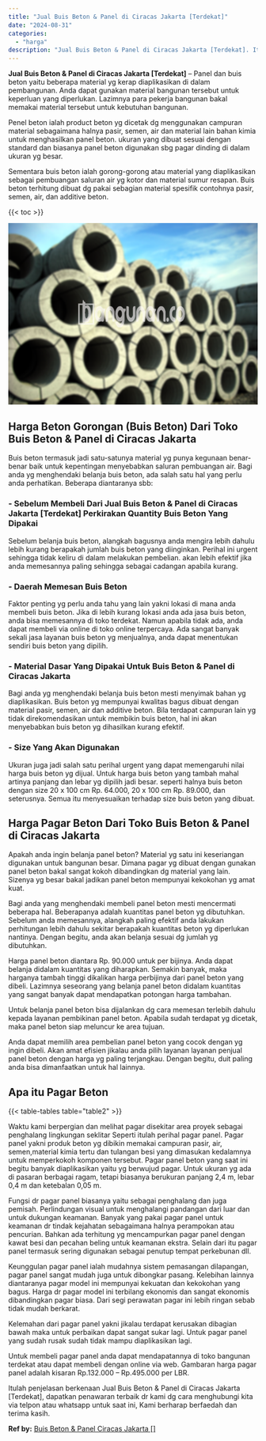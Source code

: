 ```yaml
---
title: "Jual Buis Beton & Panel di Ciracas Jakarta [Terdekat]"
date: "2024-08-31"
categories: 
  - "harga"
description: "Jual Buis Beton & Panel di Ciracas Jakarta [Terdekat]. Itulah penjelasan berkenaan Jual Buis Beton & Panel di Ciracas Jakarta [Terdekat], dapatkan penawara..."
---
```


**Jual Buis Beton & Panel di Ciracas Jakarta \[Terdekat\]** – Panel dan buis beton yaitu beberapa material yg kerap diaplikasikan di dalam pembangunan. Anda dapat gunakan material bangunan tersebut untuk keperluan yang diperlukan. Lazimnya para pekerja bangunan bakal memakai material tersebut untuk kebutuhan bangunan.

Penel beton ialah product beton yg dicetak dg menggunakan campuran material sebagaimana halnya pasir, semen, air dan material lain bahan kimia untuk menghasilkan panel beton. ukuran yang dibuat sesuai dengan standard dan biasanya panel beton digunakan sbg pagar dinding di dalam ukuran yg besar.

Sementara buis beton ialah gorong-gorong atau material yang diaplikasikan sebagai pembuangan saluran air yg kotor dan material sumur resapan. Buis beton terhitung dibuat dg pakai sebagian material spesifik contohnya pasir, semen, air, dan additive beton.

{{< toc >}}

![Jual Buis Beton & Panel di Ciracas Jakarta [Terdekat]](/images/jual-panel-buis-beton-murah-61.png)

## Harga Beton Gorongan (Buis Beton) Dari Toko Buis Beton & Panel di Ciracas Jakarta

Buis beton termasuk jadi satu-satunya material yg punya kegunaan benar-benar baik untuk kepentingan menyebabkan saluran pembuangan air. Bagi anda yg menghendaki belanja buis beton, ada salah satu hal yang perlu anda perhatikan. Beberapa diantaranya sbb:

### \- Sebelum Membeli Dari Jual Buis Beton & Panel di Ciracas Jakarta \[Terdekat\] Perkirakan Quantity Buis Beton Yang Dipakai

Sebelum belanja buis beton, alangkah bagusnya anda mengira lebih dahulu lebih kurang berapakah jumlah buis beton yang diinginkan. Perihal ini urgent sehingga tidak keliru di dalam melakukan pembelian. akan lebih efektif jika anda memesannya paling sehingga sebagai cadangan apabila kurang.

### \- Daerah Memesan Buis Beton

Faktor penting yg perlu anda tahu yang lain yakni lokasi di mana anda membeli buis beton. Jika di lebih kurang lokasi anda ada jasa buis beton, anda bisa memesannya di toko terdekat. Namun apabila tidak ada, anda dapat membeli via online di toko online terpercaya. Ada sangat banyak sekali jasa layanan buis beton yg menjualnya, anda dapat menentukan sendiri buis beton yang dipilih.

### \- Material Dasar Yang Dipakai Untuk Buis Beton & Panel di Ciracas Jakarta

Bagi anda yg menghendaki belanja buis beton mesti menyimak bahan yg diaplikasikan. Buis beton yg mempunyai kwalitas bagus dibuat dengan material pasir, semen, air dan additive beton. Bila terdapat campuran lain yg tidak direkomendasikan untuk membikin buis beton, hal ini akan menyebabkan buis beton yg dihasilkan kurang efektif.

### \- Size Yang Akan Digunakan

Ukuran juga jadi salah satu perihal urgent yang dapat memengaruhi nilai harga buis beton yg dijual. Untuk harga buis beton yang tambah mahal artinya panjang dan lebar yg dipilih jadi besar. seperti halnya buis beton dengan size 20 x 100 cm Rp. 64.000, 20 x 100 cm Rp. 89.000, dan seterusnya. Semua itu menyesuaikan terhadap size buis beton yang dibuat.

## Harga Pagar Beton Dari Toko Buis Beton & Panel di Ciracas Jakarta

Apakah anda ingin belanja panel beton? Material yg satu ini keseriangan digunakan untuk bangunan besar. Dimana pagar yg dibuat dengan gunakan panel beton bakal sangat kokoh dibandingkan dg material yang lain. Sizenya yg besar bakal jadikan panel beton mempunyai kekokohan yg amat kuat.

Bagi anda yang menghendaki membeli panel beton mesti mencermati beberapa hal. Beberapanya adalah kuantitas panel beton yg dibutuhkan. Sebelum anda memesannya, alangkah paling efektif anda lakukan perhitungan lebih dahulu sekitar berapakah kuantitas beton yg diperlukan nantinya. Dengan begitu, anda akan belanja sesuai dg jumlah yg dibutuhkan.

Harga panel beton diantara Rp. 90.000 untuk per bijinya. Anda dapat belanja didalam kuantitas yang diharapkan. Semakin banyak, maka harganya tambah tinggi dikalikan harga perbijinya dari panel beton yang dibeli. Lazimnya seseorang yang belanja panel beton didalam kuantitas yang sangat banyak dapat mendapatkan potongan harga tambahan.

Untuk belanja panel beton bisa dijalankan dg cara memesan terlebih dahulu kepada layanan pembikinan panel beton. Apabila sudah terdapat yg dicetak, maka panel beton siap meluncur ke area tujuan.

Anda dapat memilih area pembelian panel beton yang cocok dengan yg ingin dibeli. Akan amat efisien jikalau anda pilih layanan layanan penjual panel beton dengan harga yg paling terjangkau. Dengan begitu, duit paling anda bisa dimanfaatkan untuk hal lainnya.

## Apa itu Pagar Beton

{{< table-tables table="table2" >}}

Waktu kami berpergian dan melihat pagar disekitar area proyek sebagai penghalang lingkungan seklitar Seperti itulah perihal pagar panel. Pagar panel yakni produk beton yg dibikin memakai campuran pasir, air, semen,material kimia tertu dan tulangan besi yang dimasukan kedalamnya untuk memperkokoh komponen tersebut. Pagar panel beton yang saat ini begitu banyak diaplikasikan yaitu yg berwujud pagar. Untuk ukuran yg ada di pasaran berbagai ragam, tetapi biasanya berukuran panjang 2,4 m, lebar 0,4 m dan ketebalan 0,05 m.

Fungsi dr pagar panel biasanya yaitu sebagai penghalang dan juga pemisah. Perlindungan visual untuk menghalangi pandangan dari luar dan untuk dukungan keamanan. Banyak yang pakai pagar panel untuk keamanan dr tindak kejahatan sebagaimana halnya perampokan atau pencurian. Bahkan ada terhitung yg mencampurkan pagar panel dengan kawat besi dan pecahan beling untuk keamanan ekstra. Selain dari itu pagar panel termasuk sering digunakan sebagai penutup tempat perkebunan dll.

Keunggulan pagar panel ialah mudahnya sistem pemasangan dilapangan, pagar panel sangat mudah juga untuk dibongkar pasang. Kelebihan lainnya diantaranya pagar model ini mempunyai kekuatan dan kekokohan yang bagus. Harga dr pagar model ini terbilang ekonomis dan sangat ekonomis dibandingkan pagar biasa. Dari segi perawatan pagar ini lebih ringan sebab tidak mudah berkarat.

Kelemahan dari pagar panel yakni jikalau terdapat kerusakan dibagian bawah maka untuk perbaikan dapat sangat sukar lagi. Untuk pagar panel yang sudah rusak sudah tidak mampu diaplikasikan lagi.

Untuk membeli pagar panel anda dapat mendapatannya di toko bangunan terdekat atau dapat membeli dengan online via web. Gambaran harga pagar panel adalah kisaran Rp.132.000 – Rp.495.000 per LBR.

Itulah penjelasan berkenaan Jual Buis Beton & Panel di Ciracas Jakarta \[Terdekat\], dapatkan penawaran terbaik dr kami dg cara menghubungi kita via telpon atau whatsapp untuk saat ini, Kami berharap berfaedah dan terima kasih.

**Ref by:** [Buis Beton & Panel Ciracas Jakarta []](https://id.wikipedia.org/wiki/Buis)
